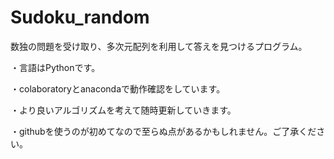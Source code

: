 # Sudoku_random
数独の問題を受け取り、多次元配列を利用して答えを見つけるプログラム。

・言語はPythonです。

・colaboratoryとanacondaで動作確認をしています。

・より良いアルゴリズムを考えて随時更新していきます。

・githubを使うのが初めてなので至らぬ点があるかもしれません。ご了承ください。
